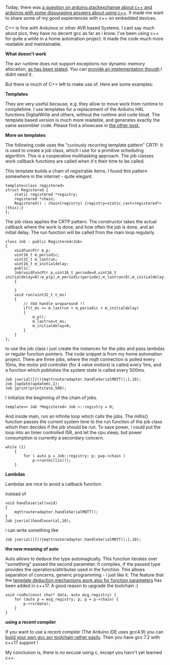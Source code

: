 Today, there was [a question on arduino.stackexchange about c++ and arduinos with some disouraging answers about using c++][5]. It made me want to share some of my good expieriences with c++ on embedded devices.

C++ is fine with Arduinos or other AVR based Systems. I cant say much about pics, they have no decent gcc as far as i know.
I've been using c++ for quite a while in a home automation project. It made the code much more readable and maintainable. 

**What doesn't work**

The avr runtime does not support exceptions nor dynamic memory allocation, [as has been stated][6]. You can [provide an implementation  though][1].I didnt need it.

But there is much of C++ left to make use of. Here are some examples:

**Templates**

They are very useful because, e.g. they allow to move work from runtime to compiletime. I use templates for a replacement of the Arduino HAL functions DigitalWrite and others, without the runtime and code bloat. 
The template based version is much more readable, and generates exactly the same assembler code. Please find a showcase in [the other post.][2]

**More on templates**

The following code uses the "curiously recurring template pattern" CRTP.
It is used to create a job class, which i use for a primitive scheduling algorithm.
This is a cooperative multitasking approach. The job classes work callback functions are called when it's their time to be called.

This template builds a chain of registrable items. I found this pattern somewhere in the internet - quite elegant.

    template<class registered>
    struct Registered {
    	static registered *registry;
    	registered *chain;
    	Registered() : chain(registry) {registry=static_cast<registered*>(this);}
    };

The job class applies the CRTP pattern. The constructor takes the actual callback where the work is done, and how often the job is done, and an initial delay. The run function will be called from the main loop regularly.

    class Job : public Registered<Job>
    {
    	voidFuncPtr m_p;
    	uint16_t m_periodic;
    	uint32_t m_lastrun;
    	uint16_t m_initialdelay;
    	public:
    	Job(voidFuncPtr p,uint16_t periode=0,uint16_t initialdelay=0):m_p(p),m_periodic(periode),m_lastrun(0),m_initialdelay(initialdelay)
    	{
    		
    	}
    	void run(uint32_t t_ms)
    	{
    		// tbd handle wraparound !!
    		if(t_ms >= m_lastrun + m_periodic + m_initialdelay)
    		{
    			m_p();
    			m_lastrun=t_ms;
    			m_initialdelay=0;
    		}
    	}
    };

to use the job class i just create the instances for the jobs and pass lambdas or regular function pointers. The code snippet is from my home automation project. 
There are three jobs, where the mqtt connection is polled every 10ms, the motor pid controller (for 4 valve motors) is called every 1ms, and a function which publishes the system state is called every 500ms.

    Job jserial([](){mqttrouteradapter.handleSerialMQTT();},10);
    Job jupdate(updatemc,1);
    Job jprint(printstate,500);

I initialize the beginning of the chain of jobs.

    template<> Job *Registered< Job >::registry = 0;

And inside main, run an infinite loop which calls the jobs. The millis() function passes the current system time to the run function of the job class which then decides if the job should be run.
To save power, i could put the loop into an timer controlled ISR, and let the cpu sleep, but power consumption is currently a secondary concern.

    while (1)
    	{
    		for ( auto p = Job::registry; p; p=p->chain )
    		    p->run(millis());
    	}

**Lambdas**

Lambdas are nice to avoid a callback function.

instead of 

    void handleserial(void)
    {
    	mqttrouteradapter.handleSerialMQTT();
    }    
    Job jserial(handleserial,10);

i can write something like

    Job jserial([](){mqttrouteradapter.handleSerialMQTT();},10);


**the new meaning of auto** 

Auto allows to deduce the type automagically. This function iterates over "something" passed the second parameter. It compiles, if the passed type provides the operations/attributes used in the function.
This allows separation of concerns, generic programming - i just like it.
The feature that the [template deduction mechanisms work also for function parameters][4] has been added in c++17.
A good reason to upgrade the toolchain :)

	void runRx(const char* data, auto msg_registry) {
		for (auto p = msg_registry; p; p = p->chain) {
			p->rx(data);
		}
	}

**using a recent compiler**

If you want to use a recent compiler (The Arduino IDE uses gcc4.9) you can [build your own gcc avr toolchain rather easily][3]. Then you have gcc 7.2 with c++17 support !

My conclusion is, there is no excuse using c, except you havn't yet learned c++. 

  [1]: http://www.avrfreaks.net/forum/c-new-delete-operator-confusion
  [2]: https://haarer.github.io/c++/avr/templates/i/o/2018/01/21/c++-template-based-hardware-access-vs-classic-approach.html
  [3]: https://github.com/haarer/toolchain68k
  [4]: http://en.cppreference.com/w/cpp/language/auto
  [5]: https://arduino.stackexchange.com/questions/49098/how-can-arduinos-8-bit-microcontrollers-handle-c/49113#49113
  [6]: http://www.nongnu.org/avr-libc/user-manual/FAQ.html#faq_cplusplus
